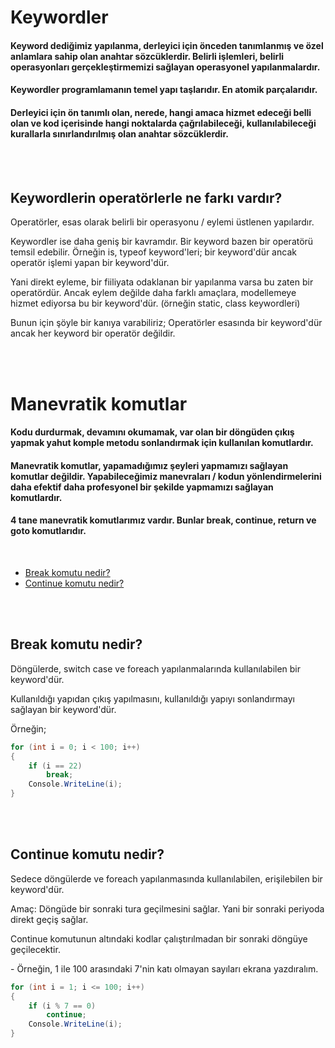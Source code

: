 # Keywordler
#### Keyword dediğimiz yapılanma, derleyici için önceden tanımlanmış ve özel anlamlara sahip olan anahtar sözcüklerdir. Belirli işlemleri, belirli operasyonları gerçekleştirmemizi sağlayan  operasyonel yapılanmalardır.
#### Keywordler programlamanın temel yapı taşlarıdır. En atomik parçalarıdır.
#### Derleyici için ön tanımlı olan, nerede, hangi amaca hizmet edeceği belli olan ve kod içerisinde hangi noktalarda çağrılabileceği, kullanılabileceği kurallarla sınırlandırılmış olan anahtar sözcüklerdir.   
<br><br>


<h2 id="keywordvsoperator">Keywordlerin operatörlerle ne farkı vardır?</h2>
<p>Operatörler, esas olarak belirli bir operasyonu / eylemi üstlenen yapılardır.</p>
<p>
Keywordler ise daha geniş bir kavramdır. Bir keyword bazen bir operatörü temsil edebilir. 
Örneğin is, typeof keyword'leri; bir keyword'dür ancak operatör işlemi yapan bir keyword'dür. 
<p>
<p>
Yani direkt eyleme, bir fiiliyata odaklanan bir yapılanma varsa bu zaten bir operatördür. Ancak eylem değilde daha 
farklı amaçlara, modellemeye hizmet ediyorsa bu bir keyword'dür. (örneğin static, class keywordleri)
</p>
<p>Bunun için şöyle bir kanıya varabiliriz; Operatörler esasında bir keyword'dür ancak her keyword bir operatör değildir.</p>
<br><br>


# Manevratik komutlar
#### Kodu durdurmak, devamını okumamak, var olan bir döngüden çıkış yapmak yahut komple metodu sonlandırmak için kullanılan komutlardır.
#### Manevratik komutlar, yapamadığımız şeyleri yapmamızı sağlayan komutlar değildir. Yapabileceğimiz manevraları / kodun yönlendirmelerini daha efektif daha profesyonel bir şekilde yapmamızı sağlayan komutlardır.
#### 4 tane manevratik komutlarımız vardır. Bunlar break, continue, return ve goto komutlarıdır.
<br>


* <a href="#breakcommand">Break komutu nedir?</a>
* <a href="#continuecommand">Continue komutu nedir?</a>

<br><br>


<h2 id="breakcommand">Break komutu nedir?</h2>
<p>Döngülerde, switch case ve foreach yapılanmalarında kullanılabilen bir keyword'dür.</p>
<p>Kullanıldığı yapıdan çıkış yapılmasını, kullanıldığı yapıyı sonlandırmayı sağlayan bir keyword'dür.</p>
<p>Örneğin;</p>

```c#
for (int i = 0; i < 100; i++)
{
    if (i == 22)
        break;
    Console.WriteLine(i);
}
```
<br><br>


<h2 id="continuecommand">Continue komutu nedir?</h2>
<p>Sedece döngülerde ve foreach yapılanmasında kullanılabilen, erişilebilen bir keyword'dür.</p>
<p>Amaç: Döngüde bir sonraki tura geçilmesini sağlar. Yani bir sonraki periyoda direkt geçiş sağlar.</p>
<p>Continue komutunun altındaki kodlar çalıştırılmadan bir sonraki döngüye geçilecektir.</p>
<p>- Örneğin, 1 ile 100 arasındaki 7'nin katı olmayan sayıları ekrana yazdıralım.</p>

```c#
for (int i = 1; i <= 100; i++)
{
    if (i % 7 == 0)
        continue;
    Console.WriteLine(i);
}
```










